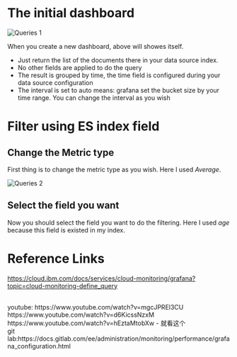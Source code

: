 # The initial dashboard
![Queries 1](https://github.com/HuangMarco/knowledge-hub/blob/dev/zResources/grafana/queries-1.jpg)

When you create a new dashboard, above will showes itself.
<br>
* Just return the list of the documents there in your data source index.
* No other fields are applied to do the query
* The result is grouped by time, the time field is configured during your data source configuration
* The interval is set to auto means: grafana set the bucket size by your time range. You can change the interval as you wish

# Filter using ES index field
## Change the Metric type
First thing is to change the metric type as you wish. Here I used _Average_.

![Queries 2](https://github.com/HuangMarco/knowledge-hub/blob/dev/zResources/grafana/queries-2.jpg)

## Select the field you want
Now you should select the field you want to do the filtering. Here I used _age_ because this field is existed in my index.
















# Reference Links
https://cloud.ibm.com/docs/services/cloud-monitoring/grafana?topic=cloud-monitoring-define_query

<br>
youtube:
https://www.youtube.com/watch?v=mgcJPREl3CU
<br>
https://www.youtube.com/watch?v=d6KicssNzxM

<br>
https://www.youtube.com/watch?v=hEztaMtobXw - 就看这个




<br>
git lab:https://docs.gitlab.com/ee/administration/monitoring/performance/grafana_configuration.html
